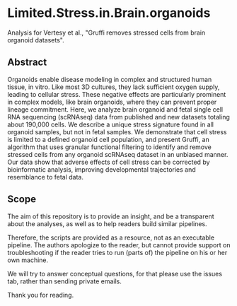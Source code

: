 # Limited.Stress.in.Brain.organoids
Analysis for Vertesy et al., "Gruffi removes stressed cells from brain organoid datasets".

## Abstract
Organoids enable disease modeling in complex and structured human tissue, in vitro. Like most 3D cultures, they lack sufficient oxygen supply, leading to cellular stress. These negative effects are particularly prominent in complex models, like brain organoids, where they can prevent proper lineage commitment. Here, we analyze brain organoid and fetal single cell RNA sequencing (scRNAseq) data from published and new datasets totaling about 190,000 cells. We describe a unique stress signature found in all organoid samples, but not in fetal samples. We demonstrate that cell stress is limited to a defined organoid cell population, and present Gruffi, an algorithm that uses granular functional filtering to identify and remove stressed cells from any organoid scRNAseq dataset in an unbiased manner. Our data show that adverse effects of cell stress can be corrected by bioinformatic analysis, improving developmental trajectories and resemblance to fetal data.

## Scope
The aim of this repository is to provide an insight, and be a transparent about the analyses, as well as to help readers build similar pipelines.

Therefore, the scripts are provided as a resource, not as an executable pipeline. The authors apologize to the reader, but cannot provide support on troubleshooting if the reader tries to run (parts of) the pipeline on his or her own machine.

We will try to answer conceptual questions, for that please use the issues tab, rather than sending private emails.

Thank you for reading.
